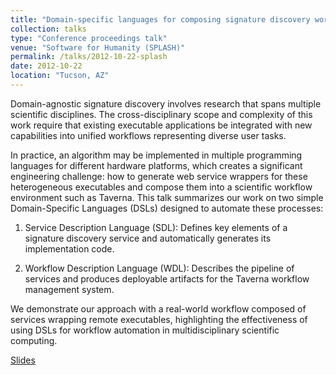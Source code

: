 ```yaml
---
title: "Domain-specific languages for composing signature discovery workflows"
collection: talks
type: "Conference proceedings talk"
venue: "Software for Humanity (SPLASH)"
permalink: /talks/2012-10-22-splash
date: 2012-10-22
location: "Tucson, AZ"
---
```


Domain-agnostic signature discovery involves research that spans multiple scientific disciplines. The cross-disciplinary scope and complexity of this work require that existing executable applications be integrated with new capabilities into unified workflows representing diverse user tasks.

In practice, an algorithm may be implemented in multiple programming languages for different hardware platforms, which creates a significant engineering challenge: how to generate web service wrappers for these heterogeneous executables and compose them into a scientific workflow environment such as Taverna. This talk summarizes our work on two simple Domain-Specific Languages (DSLs) designed to automate these processes:

1. Service Description Language (SDL): Defines key elements of a signature discovery service and automatically generates its implementation code.

2. Workflow Description Language (WDL): Describes the pipeline of services and produces deployable artifacts for the Taverna workflow management system.

We demonstrate our approach with a real-world workflow composed of services wrapping remote executables, highlighting the effectiveness of using DSLs for workflow automation in multidisciplinary scientific computing.

[Slides](/files/dsm_2012.pptx)